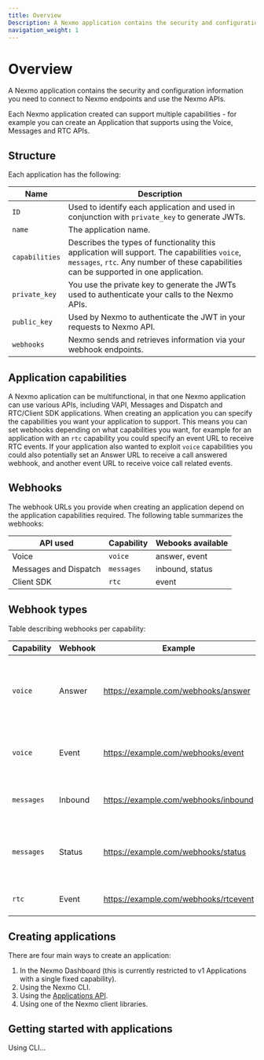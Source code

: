 ```yaml
---
title: Overview
Description: A Nexmo application contains the security and configuration information you need to connect to Nexmo endpoints and use the Nexmo APIs.
navigation_weight: 1
---
```


# Overview

A Nexmo application contains the security and configuration information you need to connect to Nexmo endpoints and use the Nexmo APIs.

Each Nexmo application created can support multiple capabilities - for example you can create an Application that supports using the Voice, Messages and RTC APIs.

## Structure

Each application has the following:

Name | Description
-- | --
`ID` | Used to identify each application and used in conjunction with `private_key` to generate JWTs.
`name` | The application name.
`capabilities` | Describes the types of functionality this application will support. The capabilities `voice`, `messages`, `rtc`. Any number of these capabilities can be supported in one application.
`private_key` | You use the private key to generate the JWTs used to authenticate your calls to the Nexmo APIs.
`public_key` | Used by Nexmo to authenticate the JWT in your requests to Nexmo API.
`webhooks` | Nexmo sends and retrieves information via your webhook endpoints.

## Application capabilities

A Nexmo aplication can be multifunctional, in that one Nexmo application can use various APIs, including VAPI, Messages and Dispatch and RTC/Client SDK applications. When creating an application you can specify the capabilities you want your application to support. This means you can set webhooks depending on what capabilities you want, for example for an application with an `rtc` capability you could specify an event URL to receive RTC events. If your application also wanted to exploit `voice` capabilities you could also potentially set an Answer URL to receive a call answered webhook, and another event URL to receive voice call related events.

## Webhooks

The webhook URLs you provide when creating an application depend on the application capabilities required. The following table summarizes the webhooks:

API used | Capability | Webooks available
--- | --- | ---
Voice | `voice` | answer, event
Messages and Dispatch | `messages` | inbound, status
Client SDK | `rtc` | event

## Webhook types

Table describing webhooks per capability:

Capability | Webhook | Example | Description
--- | --- | --- | ---
`voice` | Answer | https://example.com/webhooks/answer | The URL that Nexmo make a request to when a call is placed/received. Must return an NCCO.
`voice` | Event | https://example.com/webhooks/event | Nexmo will send call events (e.g. ringing, answered) to this URL.
`messages` | Inbound | https://example.com/webhooks/inbound | Nexmo will forward inbound messages to this URL.
`messages` | Status | https://example.com/webhooks/status | Nexmo will send message status updates (for example, `delivered`, `seen`) to this URL.
`rtc` | Event | https://example.com/webhooks/rtcevent | Nexmo will send RTC events to this URL.

## Creating applications

There are four main ways to create an application:

1. In the Nexmo Dashboard (this is currently restricted to v1 Applications with a single fixed capability).
2. Using the Nexmo CLI.
3. Using the [Applications API](https://developer.nexmo.com/api/application.v2).
4. Using one of the Nexmo client libraries.

## Getting started with applications

Using CLI...
